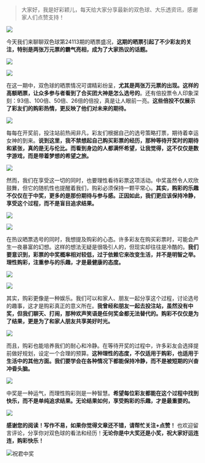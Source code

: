 > 大家好，我是好彩颖儿，每天给大家分享最新的双色球、大乐透资讯，感谢家人们点赞支持！

![](https://cdn.jsdelivr.net/gh/wangwenjie1314/PicCDN/2024-7-11/1720660897499-image.png)


今天我们来聊聊双色球第24113期的晒票盛况，**这期的晒票引起了不少彩友的关注，特别是两张万元票的霸气亮相，成为了大家热议的话题。**


![](https://cdn.jsdelivr.net/gh/wangwenjie1314/PicCDN/2024-9-29/1727579163854-image.png)

![](https://cdn.jsdelivr.net/gh/wangwenjie1314/PicCDN/2024-9-29/1727566110696-image.png)


在这一期中，双色球的晒票情况可谓精彩纷呈，**尤其是两张万元票的出现。这样的高额晒票，让众多参与者看到了合买团大神是怎么选号的**。还有倍投票令人印象深刻：93倍、100倍、50倍、26倍的倍投，真是让人眼前一亮。**这些倍投不仅展示了彩友们的购彩热情，更反映了他们对未来的期待。**


![](https://cdn.jsdelivr.net/gh/wangwenjie1314/PicCDN/2024-9-29/1727579173224-image.png)


每每在开奖前，投注站前热闹非凡，彩友们根据自己的选号策略打票，期待着幸运女神的到来。**说到这里，我不禁想起自己购买彩票的经历，那种等待开奖时的期待和紧张，真的是无与伦比。而看到身边的人都满怀希望，让我觉得，这不仅仅是数字游戏，而是带着梦想的希望之旅。**

![](https://cdn.jsdelivr.net/gh/wangwenjie1314/PicCDN/2024-9-29/1727579183971-image.png)

然而，我们在享受这一切的同时，也要理性看待彩票这项活动。中奖虽然令人欢欣鼓舞，但它的随机性也提醒着我们，购彩必须保持一颗平常心。**其实，购彩的乐趣不仅仅在于中奖，更多的是那份期待与参与感。正因如此，我们更应该保持冷静，享受这个过程，而不是盲目追求结果。**


![](https://cdn.jsdelivr.net/gh/wangwenjie1314/PicCDN/2024-9-29/1727579198064-image.png)

![](https://cdn.jsdelivr.net/gh/wangwenjie1314/PicCDN/2024-9-29/1727579255939-image.png)

在热议晒票选号的同时，我想提及购彩的心态。许多彩友在购买彩票时，可能会产生一夜暴富的幻想。这样的想法无疑是很吸引人的，但现实却往往是冷酷的。**我们要意识到，彩票的中奖概率相对较低，过于依赖它来改变生活，并不是明智之举。理性购彩，注重参与的乐趣，才是最健康的态度。**


![](https://cdn.jsdelivr.net/gh/wangwenjie1314/PicCDN/2024-9-29/1727579327141-image.png)


![](https://cdn.jsdelivr.net/gh/wangwenjie1314/PicCDN/2024-9-29/1727579264596-image.png)


其实，购彩更像是一种娱乐。我们可以和家人、朋友一起分享这个过程，讨论选号的趣事，这才是购彩真正的意义所在。**我曾经和朋友一起去投注站，虽然没有中奖，但我们聊天、打闹，那种欢声笑语是任何奖金都无法替代的。购彩不仅仅是为了结果，更是为了和家人朋友共享美好时光。**


![](https://cdn.jsdelivr.net/gh/wangwenjie1314/PicCDN/2024-9-29/1727579381913-image.png)


而且，购彩也能培养我们的耐心和冷静。在等待开奖的过程中，许多彩友会选择提前做好规划，设定一个合理的预算。**这种理性的态度，不仅适用于购彩，也适用于生活中的其他方面。我们要学会在各种情况下都能保持冷静，而不是被短期的兴奋冲昏头脑。**


![](https://cdn.jsdelivr.net/gh/wangwenjie1314/PicCDN/2024-9-29/1727566135614-image.png)


中奖是一种运气，而理性购彩则是一种智慧。**希望每位彩友都能在这个过程中找到快乐，而不是单纯追求结果。无论结果如何，享受购彩的乐趣，才是最重要的。**


![](https://cdn.jsdelivr.net/gh/wangwenjie1314/PicCDN/2024-9-29/1727566121405-image.png)


**感谢您的阅读！写作不易，如果你觉得文章还不错，请帮忙关注+点赞！** 也欢迎留言评论，分享你对双色球的看法和经历！**无论你是中大奖还是小奖，祝大家好运连连，购彩快乐！**

![祝君中奖](https://cdn.jsdelivr.net/gh/wangwenjie1314/PicCDN/2024-7-15/1721026861143-image.png)
